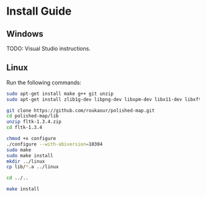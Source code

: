 # Install Guide

## Windows

TODO: Visual Studio instructions.


## Linux

Run the following commands:

```bash
sudo apt-get install make g++ git unzip
sudo apt-get install zlib1g-dev libpng-dev libxpm-dev libx11-dev libxft-dev libxinerama-dev libfontconfig1-dev x11proto-xext-dev libxrender-dev libxfixes-dev

git clone https://github.com/roukaour/polished-map.git
cd polished-map/lib
unzip fltk-1.3.4.zip
cd fltk-1.3.4

chmod +x configure
./configure --with-abiversion=10304
sudo make
sudo make install
mkdir ../linux
cp lib/*.a ../linux

cd ../..

make install
```

